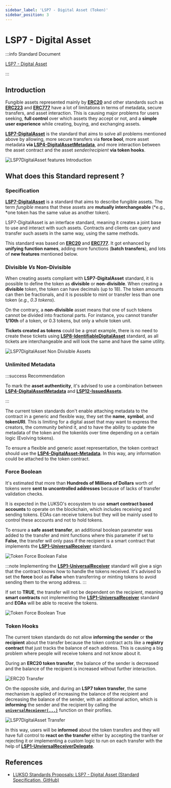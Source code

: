 ```yaml
---
sidebar_label: 'LSP7 - Digital Asset (Token)'
sidebar_position: 3
---
```


# LSP7 - Digital Asset

:::info Standard Document

[LSP7 - Digital Asset](https://github.com/lukso-network/LIPs/blob/main/LSPs/LSP-7-DigitalAsset.md)

:::


## Introduction

Fungible assets represented mainly by **[ERC20](https://eips.ethereum.org/EIPS/eip-20)** and other standards such as **[ERC223](https://eips.ethereum.org/EIPS/eip-223)** and **[ERC777](https://eips.ethereum.org/EIPS/eip-777)** have a lot of limitations in terms of metadata, secure transfers, and asset interaction. This is causing major problems for users seeking, **full control** over which assets they accept or not, and a **simple user experience** while creating, buying, and exchanging assets.

**[LSP7-DigitalAsset](#)** is the standard that aims to solve all problems mentioned above by allowing, more secure transfers via **force bool**, more asset metadata **via [LSP4-DigitalAssetMetadata](./LSP4-Digital-Asset-Metadata.md)**, and more interaction between the asset contract and the asset *sender/recipient* **via token hooks**.

![LSP7DigitalAsset features Introduction](/img/standards/lsp7-intro.jpeg)

## What does this Standard represent ?

### Specification

**[LSP7-DigitalAsset](#)** is a standard that aims to describe fungible assets. The term _fungible_ means that these assets are **mutually interchangeable** (*e.g., *one token has the same value as another token).

LSP7-DigitalAsset is an interface standard, meaning it creates a joint base to use and interact with such assets. Contracts and clients can query and transfer such assets in the same way, using the same methods.

This standard was based on **[ERC20](https://eips.ethereum.org/EIPS/eip-20)** and **[ERC777](https://eips.ethereum.org/EIPS/eip-777)**. It got enhanced by **unifying function names**, adding more functions (**batch transfers**), and lots of **new features** mentioned below.

### Divisible _Vs_ Non-Divisible

When creating assets compliant with **LSP7-DigitalAsset** standard, it is possible to define the token as **divisible** or **non-divisible**. When creating a **divisible** token, the token can have decimals (up to 18). The token amounts can then be fractionals, and it is possible to mint or transfer less than one token (_e.g., 0.3 tokens_).

On the contrary, a **non-divisible** asset means that one of such tokens cannot be divided into fractional parts. For instance, you cannot transfer **1/10th** of a token, or 0.3 tokens, but only a whole token unit.

**Tickets created as tokens** could be a great example, there is no need to create these tickets using **[LSP8-IdentifiableDigitalAsset](./LSP8-Identifiable-Digital-Asset.md)** standard, as all tickets are interchangeable and will look the same and have the same utility.


![LSP7DigitalAsset Non Divisible Assets](/img/standards/lsp7-non-divisible.jpeg)

### Unlimited Metadata

:::success Recommendation

To mark the **asset authenticity**, it's advised to use a combination between **[LSP4-DigitalAssetMetadata](./LSP4-Digital-Asset-Metadata.md)** and **[LSP12-IssuedAssets](../universal-profile/lsp12-issued-assets.md)**.

:::

The current token standards don't enable attaching metadata to the contract in a generic and flexible way, they set the **name**, **symbol**, and **tokenURI**. This is limiting for a digital asset that may want to express the creators, the community behind it, and to have the ability to update the metadata of the token and the tokenIds over time depending on a certain logic (Evolving tokens).  

To ensure a flexible and generic asset representation, the token contract should use the **[LSP4-DigitalAsset-Metadata](./LSP4-Digital-Asset-Metadata.md)**. In this way, any information could be attached to the token contract. 

### Force Boolean

It's estimated that more than **Hundreds of Millions of Dollars** worth of tokens were **sent to uncontrolled addresses** because of lacks of transfer validation checks.

It is expected in the LUKSO's ecosystem to use **smart contract based accounts** to operate on the blockchain, which includes receiving and sending tokens. EOAs can receive tokens but they will be mainly used to control these accounts and not to hold tokens.

To ensure a **safe asset transfer**, an additional boolean parameter was added to the transfer and mint functions where this parameter if set to **False**, the transfer will only pass if the recipient is a smart contract that implements the **[LSP1-UniversalReceiver](../generic-standards/lsp1-universal-receiver.md)** standard.

![Token Force Boolean False](/img/standards/tokens-force-false.jpeg)

:::note
Implementing the **[LSP1-UniversalReceiver](../generic-standards/lsp1-universal-receiver.md)** standard will give a sign that the contract knows how to handle the tokens received.
It's advised to set the **force** bool as **False** when transferring or minting tokens to avoid sending them to the wrong address.
:::

If set to **TRUE**, the transfer will not be dependent on the recipient, meaning **smart contracts** not implementing the **[LSP1-UniversalReceiver](../generic-standards/lsp1-universal-receiver.md)** standard and **EOAs** will be able to receive the tokens.

![Token Force Boolean True](/img/standards/tokens-force-true.jpeg)


### Token Hooks

The current token standards do not allow **informing the sender** or **the recipient** about the transfer because the token contract acts like a **registry contract** that just tracks the balance of each address. This is causing a big problem where people will receive tokens and not know about it.

During an **ERC20 token transfer**, the balance of the sender is decreased and the balance of the recipient is increased without further interaction. 

![ERC20 Transfer](/img/standards/erc20-transfer.jpeg)

On the opposite side, and during an **LSP7 token transfer**, the same mechanism is applied of increasing the balance of the recipient and decreasing the balance of the sender, with an additional action, which is **informing** the sender and the recipient by calling the   **[`universalReceiever(...)`](../generic-standards/lsp1-universal-receiver.md#lsp1---universal-receiver)** function on their profiles.

![LSP7DigitalAsset Transfer](/img/standards/lsp7-transfer.jpeg)

In this way, users will be **informed** about the token transfers and they will have full control to **react on the transfer** either by accepting the tranfser or rejecting it or implementing a custom logic to run on each transfer with the help of 
**[LSP1-UnviersalReceiverDelegate](../universal-profile/lsp1-universal-receiver-delegate.md)**.


## References

- [LUKSO Standards Proposals: LSP7 - Digital Asset (Standard Specification, GitHub)](https://github.com/lukso-network/LIPs/blob/main/LSPs/LSP-7-DigitalAsset.md)
